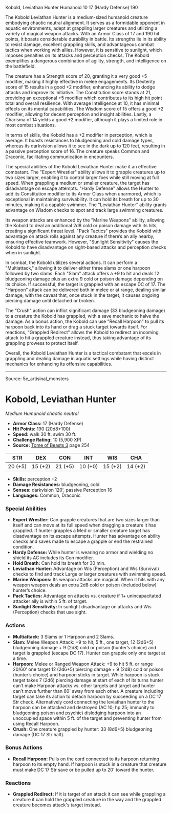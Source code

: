 <MonsterName/>Kobold, Leviathan Hunter</MonsterName>
<CreatureType/>Humanoid</CreatureType>
<CR/>10</CR>
<AC/>17 (Hardy Defense)</AC>
<HP/>190</HP>
<summary>The Kobold Leviathan Hunter is a medium-sized humanoid creature embodying chaotic neutral alignment. It serves as a formidable opponent in aquatic environments, adept at grappling larger creatures and utilizing a variety of magical weapon attacks. With an Armor Class of 17 and 190 hit points, it boasts considerable durability in battle. Its strengths lie in its ability to resist damage, excellent grappling skills, and advantageous combat tactics when working with allies. However, it is sensitive to sunlight, which imposes penalties on its attacks and perception checks. The Kobold exemplifies a dangerous combination of agility, strength, and intelligence on the battlefield.</summary>

<detail>

The creature has a Strength score of 20, granting it a very good +5 modifier, making it highly effective in melee engagements. Its Dexterity score of 15 results in a good +2 modifier, enhancing its ability to dodge attacks and improve its initiative. The Constitution score stands at 21, providing an exceptional +5 modifier which contributes to its high hit point total and overall resilience. With average Intelligence at 10, it has minimal effects on its mental capabilities. The Wisdom score of 15 offers a good +2 modifier, allowing for decent perception and insight abilities. Lastly, a Charisma of 14 yields a good +2 modifier, although it plays a limited role in most combat situations.

In terms of skills, the Kobold has a +2 modifier in perception, which is average. It boasts resistances to bludgeoning and cold damage types, whereas its darkvision allows it to see in the dark up to 120 feet, resulting in a passive perception score of 16. The creature speaks Common and Draconic, facilitating communication in encounters.

The special abilities of the Kobold Leviathan Hunter make it an effective combatant. The "Expert Wrestler" ability allows it to grapple creatures up to two sizes larger, enabling it to control larger foes while still moving at full speed. When grappling a medium or smaller creature, the target has disadvantage on escape attempts. "Hardy Defense" allows the Hunter to add its Constitution modifier to its Armor Class when unarmored, which is exceptional in maintaining survivability. It can hold its breath for up to 30 minutes, making it a capable swimmer. The "Leviathan Hunter" ability grants advantage on Wisdom checks to spot and track large swimming creatures. 

Its weapon attacks are enhanced by the "Marine Weapons" ability, allowing the Kobold to deal an additional 2d8 cold or poison damage with its hits, creating a significant threat level. "Pack Tactics" provides the Kobold with advantage on attack rolls against any creature if there’s an ally nearby, ensuring effective teamwork. However, "Sunlight Sensitivity" causes the Kobold to have disadvantage on sight-based attacks and perception checks when in sunlight.

In combat, the Kobold utilizes several actions. It can perform a "Multiattack," allowing it to deliver either three slams or one harpoon followed by two slams. Each "Slam" attack offers a +9 to hit and deals 12 bludgeoning damage plus an extra 9 cold or poison damage depending on its choice. If successful, the target is grappled with an escape DC of 17. The "Harpoon" attack can be delivered both in melee or at range, dealing similar damage, with the caveat that, once stuck in the target, it causes ongoing piercing damage until detached or broken.

The "Crush" action can inflict significant damage (33 bludgeoning damage) to a creature the Kobold has grappled, with a save mechanic to halve the damage. As a bonus action, the Kobold can use "Recall Harpoon" to pull its harpoon back into its hand or drag a stuck target towards itself. For reactions, "Grappled Redirect" allows the Kobold to redirect an incoming attack to hit a grappled creature instead, thus taking advantage of its grappling prowess to protect itself. 

Overall, the Kobold Leviathan Hunter is a tactical combatant that excels in grappling and dealing damage in aquatic settings while having distinct mechanics for enhancing its offensive capabilities.</detail>



---

Source: 5e_artisinal_monsters

# Kobold, Leviathan Hunter

*Medium* *Humanoid* *chaotic neutral*

- **Armor Class:** 17 (Hardy Defense)
- **Hit Points:** 190 (20d8+100)
- **Speed:** walk 30 ft. swim 30 ft.
- **Challenge Rating:** 10 (5,900 XP)
- **Source:** [Tome of Beasts 3](https://koboldpress.com/kpstore/product/tome-of-beasts-3-for-5th-edition/) page 254

| STR | DEX | CON | INT | WIS | CHA |
| --- | --- | --- | --- | --- | --- |
| 20 (+5) | 15 (+2) | 21 (+5) | 10 (+0) | 15 (+2) | 14 (+2) |

- **Skills:** perception +2
- **Damage Resistances:** bludgeoning, cold
- **Senses:** darkvision 120', passive Perception 16 
- **Languages:** Common, Draconic

### Special Abilities

- **Expert Wrestler:** Can grapple creatures that are two sizes larger than itself and can move at its full speed when dragging a creature it has grappled. If hunter grapples a Med or smaller creature target has disadvantage on its escape attempts. Hunter has advantage on ability checks and saves made to escape a grapple or end the restrained condition.
- **Hardy Defense:** While hunter is wearing no armor and wielding no shield its AC includes its Con modifier.
- **Hold Breath:** Can hold its breath for 30 min.
- **Leviathan Hunter:** Advantage on Wis (Perception) and Wis (Survival) checks to find and track Large or larger creatures with swimming speed.
- **Marine Weapons:** Its weapon attacks are magical. When it hits with any weapon weapon deals an extra 2d8 cold or poison (included below) hunter’s choice.
- **Pack Tactics:** Advantage on attacks vs. creature if 1+ unincapacitated attacker ally is within 5 ft. of target.
- **Sunlight Sensitivity:** In sunlight disadvantage on attacks and Wis (Perception) checks that use sight.

### Actions

- **Multiattack:** 3 Slams or 1 Harpoon and 2 Slams.
- **Slam:** Melee Weapon Attack: +9 to hit, 5 ft., one target, 12 (2d6+5) bludgeoning damage + 9 (2d8) cold or poison (hunter’s choice) and target is grappled (escape DC 17). Hunter can grapple only one target at a time.
- **Harpoon:** Melee or Ranged Weapon Attack: +9 to hit 5 ft. or range 20/60' one target 12 (2d6+5) piercing damage + 9 (2d8) cold or poison (hunter’s choice) and harpoon sticks in target. While harpoon is stuck target takes 7 (2d6) piercing damage at start of each of its turns hunter can’t make Harpoon attacks vs. other targets and target and hunter can’t move further than 60' away from each other. A creature including target can take its action to detach harpoon by succeeding on a DC 17 Str check. Alternatively cord connecting the leviathan hunter to the harpoon can be attacked and destroyed (AC 10; hp 25; immunity to bludgeoning poison and psychic) dislodging harpoon into an unoccupied space within 5 ft. of the target and preventing hunter from using Recall Harpoon.
- **Crush:** One creature grappled by hunter: 33 (8d6+5) bludgeoning damage (DC 17 Str half).

### Bonus Actions

- **Recall Harpoon:** Pulls on the cord connected to its harpoon returning harpoon to its empty hand. If harpoon is stuck in a creature that creature must make DC 17 Str save or be pulled up to 20' toward the hunter.

### Reactions

- **Grappled Redirect:** If it is target of an attack it can see while grappling a creature it can hold the grappled creature in the way and the grappled creature becomes attack's target instead.




